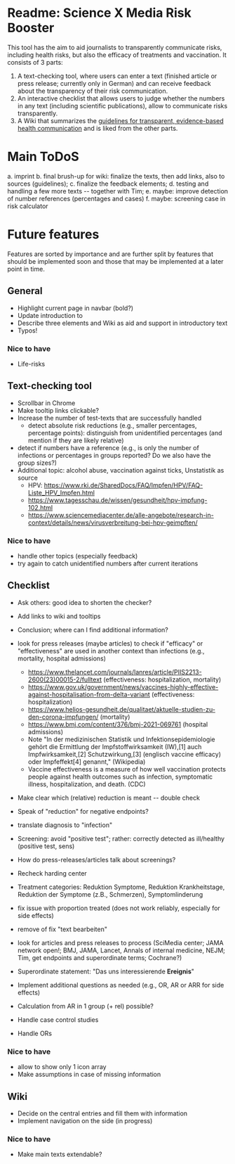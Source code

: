 # Readme: Science X Media Risk Booster 

This tool has the aim to aid journalists to transparently communicate risks, including health risks, but also the efficacy of treatments and vaccination. 
It consists of 3 parts: 

1. A text-checking tool, where users can enter a text (finished article or press release; currently only in German) and can receive feedback about the transparency of their risk communication.
2. An interactive checklist that allows users to judge whether the numbers in any text (including scientific publications), allow to communicate risks transparently.
3. A Wiki that summarizes the  [guidelines for transparent, evidence-based health communication](https://www.google.com/url?sa=t&source=web&rct=j&opi=89978449&url=https://www.ebm-netzwerk.de/de/medien/pdf/leitlinie-evidenzbasierte-gesundheitsinformation-fin.pdf&ved=2ahUKEwj4qPyDqpKGAxVE_7sIHXAMDNsQFnoECBIQAQ&usg=AOvVaw2JvtJWGC4VuUWCM1IMnl11)
and is liked from the other parts.

# Main ToDoS

a. imprint
b. final brush-up for wiki: finalize the texts, then add links, also to sources (guidelines);
c. finalize the feedback elements;
d. testing and handling a few more texts -- together with Tim;
e. maybe: improve detection of number references (percentages and cases)
f. maybe: screening case in risk calculator


# Future features 

Features are sorted by importance and are further split by features that should be implemented soon and those that may be implemented at a later point in time.

## General 

* Highlight current page in navbar (bold?)
* Update introduction to 
* Describe three elements and Wiki as aid and support in introductory text
* Typos!

### Nice to have 

* Life-risks 

## Text-checking tool 

* Scrollbar in Chrome
* Make tooltip links clickable?
* Increase the number of test-texts that are successfully handled
    + detect absolute risk reductions (e.g., smaller percentages, percentage points): distinguish from unidentified percentages (and mention if they are likely relative)
* detect if numbers have a reference (e.g., is only the number of infections or percentages in groups reported? 
Do we also have the group sizes?)
* Additional topic: alcohol abuse, vaccination against ticks, Unstatistik as source
    + HPV: https://www.rki.de/SharedDocs/FAQ/Impfen/HPV/FAQ-Liste_HPV_Impfen.html 
    + https://www.tagesschau.de/wissen/gesundheit/hpv-impfung-102.html
    + https://www.sciencemediacenter.de/alle-angebote/research-in-context/details/news/virusverbreitung-bei-hpv-geimpften/

### Nice to have

* handle other topics (especially feedback)
* try again to catch unidentified numbers after current iterations 


## Checklist

* Ask others: good idea to shorten the checker?
* Add links to wiki and tooltips
* Conclusion; where can I find additional information?

* look for press releases (maybe articles) to check if "efficacy" or "effectiveness" are used in another context than infections (e.g., mortality, hospital admissions)
  * https://www.thelancet.com/journals/lanres/article/PIIS2213-2600(23)00015-2/fulltext (effectiveness: hospitalization, mortality)
  * https://www.gov.uk/government/news/vaccines-highly-effective-against-hospitalisation-from-delta-variant (effectiveness: hospitalization)
  * https://www.helios-gesundheit.de/qualitaet/aktuelle-studien-zu-den-corona-impfungen/ (mortality)
  * https://www.bmj.com/content/376/bmj-2021-069761 (hospital admissions) 
  * Note "In der medizinischen Statistik und Infektionsepidemiologie gehört die Ermittlung der Impfstoffwirksamkeit (IW),[1] auch Impfwirksamkeit,[2] Schutzwirkung,[3] (englisch vaccine efficacy) oder Impfeffekt[4] genannt," (Wikipedia)
  * Vaccine effectiveness is a measure of how well vaccination protects people against health outcomes such as infection, symptomatic illness, hospitalization, and death. (CDC)
* Make clear which (relative) reduction is meant -- double check 
* Speak of "reduction" for negative endpoints? 
* translate diagnosis to "infection"
* Screening: avoid "positive test"; rather: correctly detected as ill/healthy (positive test, sens)
* How do press-releases/articles talk about screenings?
* Recheck harding center
* Treatment categories: Reduktion Symptome, Reduktion Krankheitstage, Reduktion der Symptome (z.B., Schmerzen), Symptomlinderung

* fix issue with proportion treated (does not work reliably, especially for side effects)
* remove of fix "text bearbeiten"

* look for articles and press releases to process (SciMedia center; JAMA network open!; BMJ, JAMA, Lancet, Annals of internal medicine, NEJM; Tim, get endpoints and superordinate terms; Cochrane?)
* Superordinate statement: "Das uns interessierende **Ereignis**"
* Implement additional questions as needed (e.g., OR, AR or ARR for side effects)
* Calculation from AR in 1 group (+ rel) possible?
* Handle case control studies
* Handle ORs

### Nice to have

* allow to show only 1 icon array
* Make assumptions in case of missing information

## Wiki

* Decide on the central entries and fill them with information
* Implement navigation on the side (in progress)

### Nice to have

* Make main texts extendable?